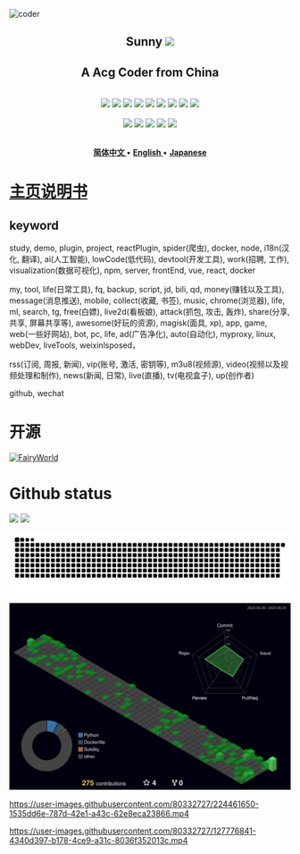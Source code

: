 ![coder](https://github.com/FairyWorld/FairyWorld/assets/32956212/87b31f3a-150e-43b6-8821-3dd629b05136)

<p align="center">
  <h2 height="200px" align="center">Sunny <img src="https://cdn.jsdelivr.net/gh/MaleWeb/picture/images/techblog/hi.gif" width="25"></h2>
  <h2 align="center">A Acg Coder from China</h3>
</p>

<br />

<div align="center">
  <img src="https://img.shields.io/badge/-JavaScript-f1e05a?style=flat&logo=javascript&logoColor=white">
  <img src="https://img.shields.io/badge/-TypeScript-3178c6?style=flat&logo=typescript&logoColor=white">
  <img src="https://img.shields.io/badge/-Python-3572a5?style=flat&logo=python&logoColor=white">
  <img src="https://img.shields.io/badge/-Vue-41b883?style=flat&logo=vue.js&logoColor=white">
  <img src="https://img.shields.io/badge/-React-087ea4?style=flat&logo=react&logoColor=white">
  <img src="https://img.shields.io/badge/-Node.js-026e00?style=flat&logo=Node.js&logoColor=white">
  <img src="https://img.shields.io/badge/-Express-%33A2?style=flat&logo=Express&logoColor=white">
  <img src="https://img.shields.io/badge/-Koa-33333D?style=flat&logo=koa&logoColor=white">
  <img src="https://img.shields.io/badge/-Nest-e4244c?style=flat&logo=nest&logoColor=white">
</div>

<br />

<div align="center">
  <img src="https://img.shields.io/badge/-Git-ee462c?style=flat&logo=git&logoColor=white">
  <img src="https://img.shields.io/badge/-Nginx-408e43?style=flat&logo=nginx&logoColor=white">
  <img src="https://img.shields.io/badge/-Docker-218bea?style=flat&logo=docker&logoColor=white">
  <img src="https://img.shields.io/badge/-Github-black?style=flat&logo=github">
  <img src="https://img.shields.io/badge/-ESLint-%234B32C3?style=flat-square&logo=eslint">
</div>

<br />

<p align="center">
    <a href="https://github.com/fairyworld/fairyworld/blob/main/README.md"><b> 简体中文 </b></a> •
    <a href="https://github.com/fairyworld/fairyworld/blob/main/docs/en/README.md"><b> English </b></a> •
    <a href="https://github.com/fairyworld/fairyworld/blob/main/docs/ja/README.md"><b> Japanese </b></a>
</p>

# <a href="https://github.com/FairyWorld/FairyWorld">主页说明书</a>

## keyword

<p>
study, demo, plugin, project, reactPlugin, spider(爬虫), docker, node, i18n(汉化, 翻译), ai(人工智能), lowCode(低代码), devtool(开发工具), work(招聘, 工作), visualization(数据可视化), npm, server, frontEnd, vue, react, docker
</p>

<p>
my, tool, life(日常工具), fq, backup, script, jd, bili, qd, money(赚钱以及工具), message(消息推送), mobile, collect(收藏, 书签), music, chrome(浏览器), life, ml, search, tg, free(白嫖), live2d(看板娘), attack(抓包, 攻击, 轰炸), share(分享, 共享, 屏幕共享等), awesome(好玩的资源), magisk(面具, xp), app, game, web(一些好网站), bot, pc, life, ad(广告净化), auto(自动化), myproxy, linux, webDev, liveTools, weixinlsposed， 
</p>

<p>
rss(订阅, 周报, 新闻), vip(账号, 激活, 密钥等), m3u8(视频源), video(视频以及视频处理和制作), news(新闻, 日常), live(直播), tv(电视盒子), up(创作者)
</p>

<p>
github, wechat
</p>

# 开源

<p align="left">
  <a href="https://github.com/FairyWorld/FairyWorld"><img src="https://github-profile-trophy.vercel.app/?username=FairyWorld" alt="FairyWorld" /></a>
</p>

# Github status

<img align="" height="137px" src="https://github-readme-stats.vercel.app/api?username=FairyWorld&hide_title=true&hide_border=true&show_icons=true&include_all_commits=true&line_height=21&bg_color=0,EC6C6C,FFD479,FFFC79,73FA79&theme=graywhite" />

<img align="" height="137px" src="https://github-readme-stats.vercel.app/api/top-langs/?username=FairyWorld&hide_title=true&hide_border=true&layout=compact&bg_color=0,73FA79,73FDFF,D783FF&theme=graywhite&locale=cn" />

![contrib](https://raw.githubusercontent.com/FairyWorld/FairyWorld/snk-animation/github-contribution-grid-snake.svg)

![contrib-3d](https://raw.githubusercontent.com/FairyWorld/FairyWorld/3d-contrib/profile-3d-contrib/profile-night-green.svg)

https://user-images.githubusercontent.com/80332727/224461650-1535dd6e-787d-42e1-a43c-62e8eca23866.mp4

https://user-images.githubusercontent.com/80332727/127776841-4340d397-b178-4ce9-a31c-8036f352013c.mp4


